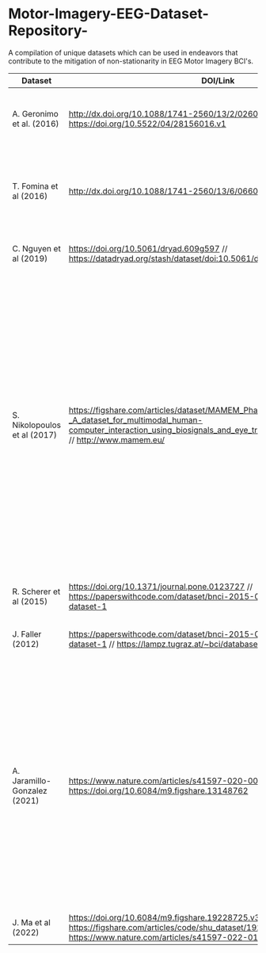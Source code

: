 # Motor-Imagery-EEG-Dataset-Repository-
A compilation of unique datasets which can be used in endeavors that contribute to the mitigation of non-stationarity in EEG Motor Imagery BCI's. 


| Dataset | DOI/Link | Significance |
|----------|----------|----------|
| A. Geronimo et al. (2016)  | http://dx.doi.org/10.1088/1741-2560/13/2/026002 and https://doi.org/10.5522/04/28156016.v1 | ALS patients over 2 months of Motor Imagery data collection. Varying ALSFRS scores, and performance. |
| T. Fomina et al (2016) | http://dx.doi.org/10.1088/1741-2560/13/6/066021 | 2 ALS patients over 1-2 Years of data collection. Shows a deep longitudinal analysis and BCI experimentation with progression of disease |
| C. Nguyen et al (2019) | https://doi.org/10.5061/dryad.609g597 // https://datadryad.org/stash/dataset/doi:10.5061/dryad.609g597 | Adaptive feedback/classifier paradigm with 8 participants  |
| S. Nikolopoulos et al (2017) | https://figshare.com/articles/dataset/MAMEM_Phase_I_Dataset_-_A_dataset_for_multimodal_human-computer_interaction_using_biosignals_and_eye_tracking_information/5231053 // http://www.mamem.eu/ | The dataset includes EEG, eye-tracking, and physiological (GSR and Heart rate) signals along with demographic, clinical and behavioral data collected from 36 individuals (18 able-bodied and 18 motor-impaired). Data were collected during the interaction with specifically designed interface for web browsing and multimedia content manipulation and during imaginary movement tasks. Alongside these data we also include evaluation reports both from the subjects and the experimenters as far as the experimental procedure and collected dataset are concerned.  |
| R. Scherer et al (2015) | https://doi.org/10.1371/journal.pone.0123727 // https://paperswithcode.com/dataset/bnci-2015-004-motor-imagery-dataset-1 | 9 SCI and Stroke patients over 2 days with Right hand and Foot Motor Imagery. |
| J. Faller (2012) | https://paperswithcode.com/dataset/bnci-2015-001-motor-imagery-dataset-1 // https://lampz.tugraz.at/~bci/database/001-2015/description.pdf|  Autocalibration and recurrent adaptation: Towards a plug and play online ERD- BCI. |
| A. Jaramillo-Gonzalez (2021) | https://www.nature.com/articles/s41597-020-00789-4 // https://doi.org/10.6084/m9.figshare.13148762 | The dataset presented here contains recordings of electroencephalogram (EEG) and electrooculogram (EOG) from four advanced locked-in state (LIS) patients suffering from ALS (amyotrophic lateral sclerosis). These patients could no longer use commercial eye-trackers, but they could still move their eyes and used the remnant oculomotor activity to select letters to form words and sentences using a novel auditory communication system. |
| J. Ma et al (2022) |  https://doi.org/10.6084/m9.figshare.19228725.v3 // https://figshare.com/articles/code/shu_dataset/19228725 // https://www.nature.com/articles/s41597-022-01647-1 | Multisession (5) Dataset of Motor Imagery  |
